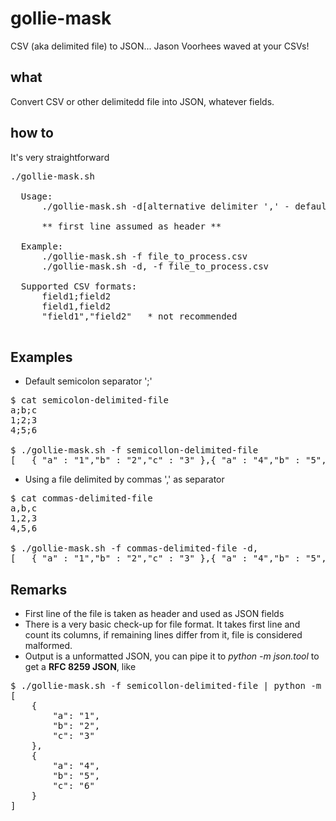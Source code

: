 # gollie-mask
CSV (aka delimited file) to JSON... Jason Voorhees waved at your CSVs!

## what
Convert CSV or other delimitedd file into JSON, whatever fields.

## how to
It's very straightforward
<pre>./gollie-mask.sh 

  Usage:
      ./gollie-mask.sh -d[alternative delimiter ',' - default is ';'] -f[file]

      ** first line assumed as header **

  Example:
      ./gollie-mask.sh -f file_to_process.csv
      ./gollie-mask.sh -d, -f file_to_process.csv

  Supported CSV formats:
      field1;field2
      field1,field2
      "field1","field2"   * not recommended
 </pre>
 
## Examples
- Default semicolon separator ';'
<pre>
$ cat semicolon-delimited-file
a;b;c
1;2;3
4;5;6

$ ./gollie-mask.sh -f semicollon-delimited-file
[   { "a" : "1","b" : "2","c" : "3" },{ "a" : "4","b" : "5","c" : "6" }   ]
</pre>

- Using a file delimited by commas ',' as separator
<pre>
$ cat commas-delimited-file
a,b,c
1,2,3
4,5,6

$ ./gollie-mask.sh -f commas-delimited-file -d,
[   { "a" : "1","b" : "2","c" : "3" },{ "a" : "4","b" : "5","c" : "6" }   ]
</pre>

## Remarks

- First line of the file is taken as header and used as JSON fields
- There is a very basic check-up for file format. It takes first line and count its columns, if remaining lines differ from it, file is considered malformed.
- Output is a unformatted JSON, you can pipe it to _python -m json.tool_ to get a **RFC 8259 JSON**, like

<pre>
$ ./gollie-mask.sh -f semicollon-delimited-file | python -m json.tool
[
    {
        "a": "1",
        "b": "2",
        "c": "3"
    },
    {
        "a": "4",
        "b": "5",
        "c": "6"
    }
]
</pre>
